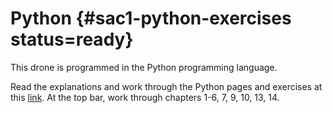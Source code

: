 # Python {#sac1-python-exercises status=ready}

This drone is programmed in the Python programming language. 

Read the explanations and work through the Python pages and exercises at this [link](https://cscircles.cemc.uwaterloo.ca). At the top bar, work through chapters 1-6, 7, 9, 10, 13, 14. 